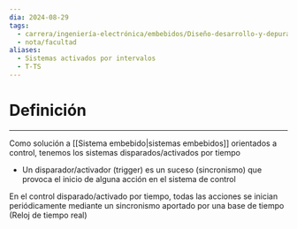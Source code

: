 ```yaml
---
dia: 2024-08-29
tags:
  - carrera/ingeniería-electrónica/embebidos/Diseño-desarrollo-y-depuración
  - nota/facultad
aliases:
  - Sistemas activados por intervalos
  - T-TS
---
```

# Definición
---
Como solución a [[Sistema embebido|sistemas embebidos]] orientados a control, tenemos los sistemas disparados/activados por tiempo
* Un disparador/activador (trigger) es un suceso (sincronismo) que provoca el inicio de alguna acción en el sistema de control

En el control disparado/activado por tiempo, todas las acciones se inician periódicamente mediante un sincronismo aportado por una base de tiempo (Reloj de tiempo real)